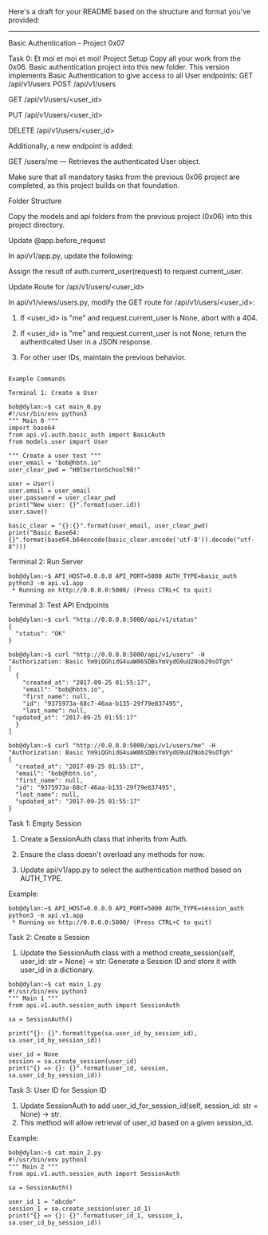 Here's a draft for your README based on the structure and format you've provided:


---

Basic Authentication - Project 0x07

Task 0: Et moi et moi et moi!
Project Setup
Copy all your work from the 0x06. Basic authentication project into this new folder.
This version implements Basic Authentication to give access to all User endpoints:
GET /api/v1/users
POST /api/v1/users

GET /api/v1/users/<user_id>

PUT /api/v1/users/<user_id>

DELETE /api/v1/users/<user_id>


Additionally, a new endpoint is added:

GET /users/me — Retrieves the authenticated User object.


Make sure that all mandatory tasks from the previous 0x06 project are completed, as this project builds on that foundation.

Folder Structure

Copy the models and api folders from the previous project (0x06) into this project directory.

Update @app.before_request

In api/v1/app.py, update the following:

Assign the result of auth.current_user(request) to request.current_user.


Update Route for /api/v1/users/<user_id>

In api/v1/views/users.py, modify the GET route for /api/v1/users/<user_id>:

1. If <user_id> is "me" and request.current_user is None, abort with a 404.


2. If <user_id> is "me" and request.current_user is not None, return the authenticated User in a JSON response.


3. For other user IDs, maintain the previous behavior.




```

Example Commands

Terminal 1: Create a User

bob@dylan:~$ cat main_0.py
#!/usr/bin/env python3
""" Main 0 """
import base64
from api.v1.auth.basic_auth import BasicAuth
from models.user import User

""" Create a user test """
user_email = "bob@hbtn.io"
user_clear_pwd = "H0lbertonSchool98!"

user = User()
user.email = user_email
user.password = user_clear_pwd
print("New user: {}".format(user.id))
user.save()

basic_clear = "{}:{}".format(user_email, user_clear_pwd)
print("Basic Base64: {}".format(base64.b64encode(basic_clear.encode('utf-8')).decode("utf-8")))
```
Terminal 2: Run Server
```
bob@dylan:~$ API_HOST=0.0.0.0 API_PORT=5000 AUTH_TYPE=basic_auth python3 -m api.v1.app
 * Running on http://0.0.0.0:5000/ (Press CTRL+C to quit)
```

Terminal 3: Test API Endpoints

```
bob@dylan:~$ curl "http://0.0.0.0:5000/api/v1/status"
{
  "status": "OK"
}

bob@dylan:~$ curl "http://0.0.0.0:5000/api/v1/users" -H "Authorization: Basic Ym9iQGhidG4uaW86SDBsYmVydG9uU2Nob29sOTgh"
[
  {
    "created_at": "2017-09-25 01:55:17", 
    "email": "bob@hbtn.io", 
    "first_name": null, 
    "id": "9375973a-68c7-46aa-b135-29f79e837495", 
    "last_name": null, 
 "updated_at": "2017-09-25 01:55:17"
  }
]

bob@dylan:~$ curl "http://0.0.0.0:5000/api/v1/users/me" -H "Authorization: Basic Ym9iQGhidG4uaW86SDBsYmVydG9uU2Nob29sOTgh"
{
  "created_at": "2017-09-25 01:55:17", 
  "email": "bob@hbtn.io", 
  "first_name": null, 
  "id": "9375973a-68c7-46aa-b135-29f79e837495", 
  "last_name": null, 
  "updated_at": "2017-09-25 01:55:17"
}
```

Task 1: Empty Session

1. Create a SessionAuth class that inherits from Auth.

2. Ensure the class doesn't overload any methods for now.

3. Update api/v1/app.py to select the authentication method based on AUTH_TYPE.



Example:
```
bob@dylan:~$ API_HOST=0.0.0.0 API_PORT=5000 AUTH_TYPE=session_auth python3 -m api.v1.app
 * Running on http://0.0.0.0:5000/ (Press CTRL+C to quit)
```


Task 2: Create a Session

1. Update the SessionAuth class with a method create_session(self, user_id: str = None) -> str:
Generate a Session ID and store it with user_id in a dictionary.


```
bob@dylan:~$ cat main_1.py 
#!/usr/bin/env python3
""" Main 1 """
from api.v1.auth.session_auth import SessionAuth

sa = SessionAuth()

print("{}: {}".format(type(sa.user_id_by_session_id), sa.user_id_by_session_id))

user_id = None
session = sa.create_session(user_id)
print("{} => {}: {}".format(user_id, session, sa.user_id_by_session_id))

```

Task 3: User ID for Session ID

1. Update SessionAuth to add user_id_for_session_id(self, session_id: str = None) -> str.
2. This method will allow retrieval of user_id based on a given session_id.


Example:
```
bob@dylan:~$ cat main_2.py 
#!/usr/bin/env python3
""" Main 2 """
from api.v1.auth.session_auth import SessionAuth

sa = SessionAuth()

user_id_1 = "abcde"
session_1 = sa.create_session(user_id_1)
print("{} => {}: {}".format(user_id_1, session_1, sa.user_id_by_session_id))
```
